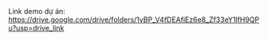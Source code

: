 Link demo dự án: https://drive.google.com/drive/folders/1yBP_V4fDEAfiEz6e8_Zf33eY1lfH9QPu?usp=drive_link
